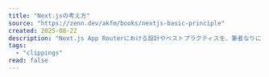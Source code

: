 ```yaml
---
title: "Next.jsの考え方"
source: "https://zenn.dev/akfm/books/nextjs-basic-principle"
created: 2025-08-22
description: "Next.js App Routerにおける設計やベストプラクティスを、筆者なりにまとめました。"
tags:
  - "clippings"
read: false
---
```


